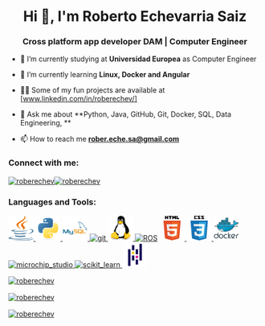 <h1 align="center">Hi 👋, I'm Roberto Echevarria Saiz</h1>
<h3 align="center">Cross platform app developer DAM | Computer Engineer</h3>

- 🔭 I’m currently studying at **Universidad Europea** as Computer Engineer

- 🌱 I’m currently learning **Linux, Docker and Angular**

- 👨‍💻 Some of my fun projects are available at [www.linkedin.com/in/roberechev/]

- 💬 Ask me about **Python, Java, GitHub, Git, Docker, SQL, Data Engineering, **

- 📫 How to reach me **rober.eche.sa@gmail.com**

<h3 align="left">Connect with me:</h3>
<p align="left">
<a href="www.linkedin.com/in/roberechev/" target="_blank"><img align="center" src="https://raw.githubusercontent.com/rahuldkjain/github-profile-readme-generator/master/src/images/icons/Social/linked-in-alt.svg" alt="roberechev" height="35" width="45" /></a><a href="https://github.com/roberechev" target="blank"><img align="center" src="https://raw.githubusercontent.com/rahuldkjain/github-profile-readme-generator/master/src/images/icons/Social/github.svg" alt="roberechev" height="35" width="45" /></a>

  
<h3 align="left">Languages and Tools:</h3>
<p align="left"> <a href="https://www.java.com/es/" target="_blank" rel="noreferrer"> <img src="https://raw.githubusercontent.com/gilbarbara/logos/1f372be75689d73cae89b6de808149b606b879e1/logos/java.svg" alt="java" width="50" height="50"/> </a> <a href="https://www.python.org" target="_blank" rel="noreferrer"> <img src="https://raw.githubusercontent.com/devicons/devicon/master/icons/python/python-original.svg" alt="python" width="50" height="50"/> </a> <a href="https://www.mysql.com/" target="_blank" rel="noreferrer"> <img src="https://raw.githubusercontent.com/devicons/devicon/master/icons/mysql/mysql-original-wordmark.svg" alt="mysql" width="50" height="50"/> </a> <a href="https://git-scm.com/" target="_blank" rel="noreferrer"> <img src="https://www.vectorlogo.zone/logos/git-scm/git-scm-icon.svg" alt="git" width="50" height="50"/> </a> <a href="https://www.linux.org/" target="_blank" rel="noreferrer"> <img src="https://raw.githubusercontent.com/devicons/devicon/master/icons/linux/linux-original.svg" alt="linux" width="50" height="50"/> </a> <a href="https://www.ros.org/" target="_blank" rel="noreferrer"> <img src="https://upload.wikimedia.org/wikipedia/commons/b/bb/Ros_logo.svg" alt="ROS" width="50" height="50"/></a> <a href="https://www.w3.org/html/" target="_blank" rel="noreferrer"> <img src="https://raw.githubusercontent.com/devicons/devicon/master/icons/html5/html5-original-wordmark.svg" alt="html5" width="50" height="50"/> </a> <a href="https://www.w3schools.com/css/" target="_blank" rel="noreferrer"> <img src="https://raw.githubusercontent.com/devicons/devicon/master/icons/css3/css3-original-wordmark.svg" alt="css3" width="50" height="50"/> </a> <a href="https://www.docker.com/" target="_blank" rel="noreferrer"> <img src="https://raw.githubusercontent.com/devicons/devicon/master/icons/docker/docker-original-wordmark.svg" alt="docker" width="50" height="50"/> </a> <a href="https://www.microchip.com/en-us/tools-resources/develop/microchip-studio" target="_blank" rel="noreferrer"> <img src="https://www.microchip.com/en-us/tools-resources/develop/microchip-studio/_jcr_content/root/responsivegrid/container/isolatedimage_copy_1383207527/image.coreimg.png/1629228620619/mchp-studio-logo.png" alt="microchip_studio" width="50" height="50"/> </a> <a href="https://scikit-learn.org/" target="_blank" rel="noreferrer"> <img src="https://upload.wikimedia.org/wikipedia/commons/0/05/Scikit_learn_logo_small.svg" alt="scikit_learn" width="50" height="50"/></a><a href="https://pandas.pydata.org/" target="_blank" rel="noreferrer"> <img src="https://raw.githubusercontent.com/devicons/devicon/2ae2a900d2f041da66e950e4d48052658d850630/icons/pandas/pandas-original.svg" alt="pandas" width="50" height="50"/>  
  

<p><img align="center" src="https://github-readme-stats.vercel.app/api/top-langs?username=roberechev&show_icons=true&locale=en&layout=compact&langs_count=10" alt="roberechev" /></p>

<p><img align="center" src="https://github-readme-stats.vercel.app/api?username=roberechev&show_icons=true&count_private=true&include_all_commits=true" alt="roberechev" /></p>

<p><img align="center" src="https://github-readme-streak-stats.herokuapp.com/?user=roberechev&" alt="roberechev" /></p>
